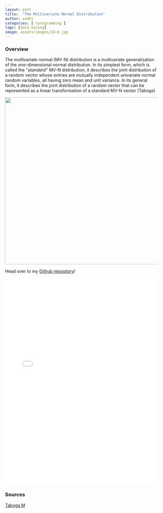 ```yaml
---
layout: post
title:  "The Multivariate Normal Distribution"
author: audhi
categories: [ rprogramming ]
tags: [data mining]
image: assets/images/24-0.jpg
---
```


### Overview
The multivariate normal (MV-N) distribution is a multivariate generalization of the one-dimensional normal distribution. In its simplest form, which is called the "_standard_" MV-N distribution, it describes the joint distribution of a random vector whose entries are mutually independent univariate normal random variables, all having zero mean and unit variance. In its general form, it describes the joint distribution of a random vector that can be represented as a linear transformation of a standard MV-N vector (Taboga)
<p align="center">
  <img src="{{ site.baseurl }}/assets/images/24-1.jpg" width="550" />
</p>

<p>Head over to my <a href="https://github.com/audhiaprilliant/Multivariate-Analysis/tree/master/Multivariate%20Normal%20Distribution">Github repository</a>!</p>

<iframe src="{{site.baseurl}}/assets/docs/Multivariate Normal Distribution.pdf" style="width: 100%; height: 680px;" frameBorder="0"></iframe>

### Sources
<a target="_blank" href="https://www.statlect.com/probability-distributions/multivariate-normal-distribution" class="btn btn-danger">Taboga M</a>
